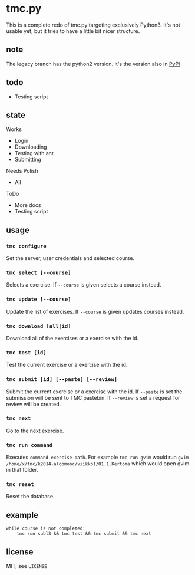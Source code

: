 tmc.py
======

This is a complete redo of tmc.py targeting exclusively Python3. It's not usable
yet, but it tries to have a little bit nicer structure.

note
----

The legacy branch has the python2 version. It's the version also in [PyPi](https://pypi.python.org/pypi/tmc/0.2.2)

todo
----

* Testing script

state
-----

Works

* Login
* Downloading
* Testing with ant
* Submitting

Needs Polish

* All

ToDo

* More docs
* Testing script

usage
----

### `tmc configure`

Set the server, user credentials and selected course.

### `tmc select [--course]`

Selects a exercise. If `--course` is given selects a course instead.

### `tmc update [--course]`

Update the list of exercises. If `--course` is given updates courses instead.

### `tmc download [all|id]`

Download all of the exercises or a exercise with the id.

### `tmc test [id]`

Test the current exercise or a exercise with the id.

### `tmc submit [id] [--paste] [--review]`

Submit the current exercise or a exercise with the id. If `--paste` is set the submission will be sent to TMC pastebin. If `--review` is set a request for review will be created.

### `tmc next`

Go to the next exercise.

### `tmc run command`

Executes `command exercise-path`. For example `tmc run gvim` would run
`gvim /home/x/tmc/k2014-algomooc/viikko1/01.1.Kertoma` which would open gvim
in that folder.

### `tmc reset`

Reset the database.



example
-------

    while course is not completed:
        tmc run subl3 && tmc test && tmc submit && tmc next

license
-------

MIT, see `LICENSE`
